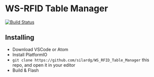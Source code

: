 # WS-RFID Table Manager

[![Build Status](https://travis-ci.org/joemccann/dillinger.svg?branch=master)](https://travis-ci.org/joemccann/dillinger)

## Installing
- Download VSCode or Atom
- Install PlatformIO
- ```git clone https://github.com/silardg/WS_RFID_Table_Manager``` this repo, and open it in your editor
- Build & Flash
